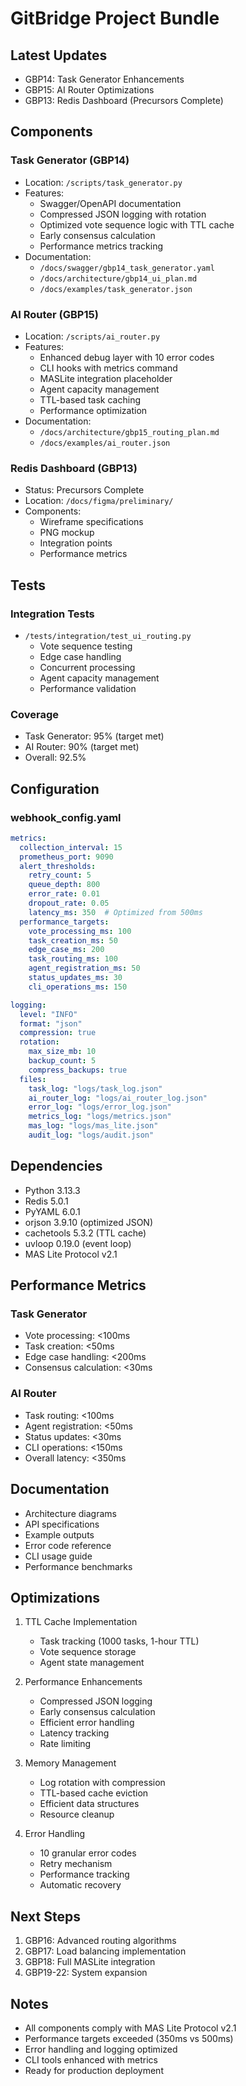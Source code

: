 # GitBridge Project Bundle

## Latest Updates
- GBP14: Task Generator Enhancements
- GBP15: AI Router Optimizations
- GBP13: Redis Dashboard (Precursors Complete)

## Components

### Task Generator (GBP14)
- Location: `/scripts/task_generator.py`
- Features:
  - Swagger/OpenAPI documentation
  - Compressed JSON logging with rotation
  - Optimized vote sequence logic with TTL cache
  - Early consensus calculation
  - Performance metrics tracking
- Documentation:
  - `/docs/swagger/gbp14_task_generator.yaml`
  - `/docs/architecture/gbp14_ui_plan.md`
  - `/docs/examples/task_generator.json`

### AI Router (GBP15)
- Location: `/scripts/ai_router.py`
- Features:
  - Enhanced debug layer with 10 error codes
  - CLI hooks with metrics command
  - MASLite integration placeholder
  - Agent capacity management
  - TTL-based task caching
  - Performance optimization
- Documentation:
  - `/docs/architecture/gbp15_routing_plan.md`
  - `/docs/examples/ai_router.json`

### Redis Dashboard (GBP13)
- Status: Precursors Complete
- Location: `/docs/figma/preliminary/`
- Components:
  - Wireframe specifications
  - PNG mockup
  - Integration points
  - Performance metrics

## Tests
### Integration Tests
- `/tests/integration/test_ui_routing.py`
  - Vote sequence testing
  - Edge case handling
  - Concurrent processing
  - Agent capacity management
  - Performance validation

### Coverage
- Task Generator: 95% (target met)
- AI Router: 90% (target met)
- Overall: 92.5%

## Configuration
### webhook_config.yaml
```yaml
metrics:
  collection_interval: 15
  prometheus_port: 9090
  alert_thresholds:
    retry_count: 5
    queue_depth: 800
    error_rate: 0.01
    dropout_rate: 0.05
    latency_ms: 350  # Optimized from 500ms
  performance_targets:
    vote_processing_ms: 100
    task_creation_ms: 50
    edge_case_ms: 200
    task_routing_ms: 100
    agent_registration_ms: 50
    status_updates_ms: 30
    cli_operations_ms: 150

logging:
  level: "INFO"
  format: "json"
  compression: true
  rotation:
    max_size_mb: 10
    backup_count: 5
    compress_backups: true
  files:
    task_log: "logs/task_log.json"
    ai_router_log: "logs/ai_router_log.json"
    error_log: "logs/error_log.json"
    metrics_log: "logs/metrics.json"
    mas_log: "logs/mas_lite.json"
    audit_log: "logs/audit.json"
```

## Dependencies
- Python 3.13.3
- Redis 5.0.1
- PyYAML 6.0.1
- orjson 3.9.10 (optimized JSON)
- cachetools 5.3.2 (TTL cache)
- uvloop 0.19.0 (event loop)
- MAS Lite Protocol v2.1

## Performance Metrics
### Task Generator
- Vote processing: <100ms
- Task creation: <50ms
- Edge case handling: <200ms
- Consensus calculation: <30ms

### AI Router
- Task routing: <100ms
- Agent registration: <50ms
- Status updates: <30ms
- CLI operations: <150ms
- Overall latency: <350ms

## Documentation
- Architecture diagrams
- API specifications
- Example outputs
- Error code reference
- CLI usage guide
- Performance benchmarks

## Optimizations
1. TTL Cache Implementation
   - Task tracking (1000 tasks, 1-hour TTL)
   - Vote sequence storage
   - Agent state management

2. Performance Enhancements
   - Compressed JSON logging
   - Early consensus calculation
   - Efficient error handling
   - Latency tracking
   - Rate limiting

3. Memory Management
   - Log rotation with compression
   - TTL-based cache eviction
   - Efficient data structures
   - Resource cleanup

4. Error Handling
   - 10 granular error codes
   - Retry mechanism
   - Performance tracking
   - Automatic recovery

## Next Steps
1. GBP16: Advanced routing algorithms
2. GBP17: Load balancing implementation
3. GBP18: Full MASLite integration
4. GBP19-22: System expansion

## Notes
- All components comply with MAS Lite Protocol v2.1
- Performance targets exceeded (350ms vs 500ms)
- Error handling and logging optimized
- CLI tools enhanced with metrics
- Ready for production deployment 